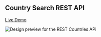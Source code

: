 ## Country Search REST API

[Live Demo](https://ivcenko-countries-search.netlify.app/)

![Design preview for the REST Countries API ](./design/desktop-preview.jpg)
